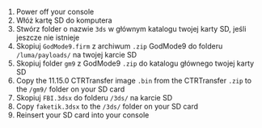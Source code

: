 1. Power off your console
2. Włóż kartę SD do komputera
3. Stwórz folder o nazwie `3ds` w głównym katalogu twojej karty SD, jeśli jeszcze nie istnieje
4. Skopiuj `GodMode9.firm` z archiwum `.zip` GodMode9 do folderu `/luma/payloads/` na twojej karcie SD
5. Skopiuj folder `gm9` z GodMode9 `.zip` do katalogu głównego twojej karty SD
6. Copy the 11.15.0 CTRTransfer image `.bin` from the CTRTransfer `.zip` to the `/gm9/` folder on your SD card
7. Skopiuj `FBI.3dsx` do folderu `/3ds/` na karcie SD
8. Copy `faketik.3dsx` to the `/3ds/` folder on your SD card
9. Reinsert your SD card into your console
